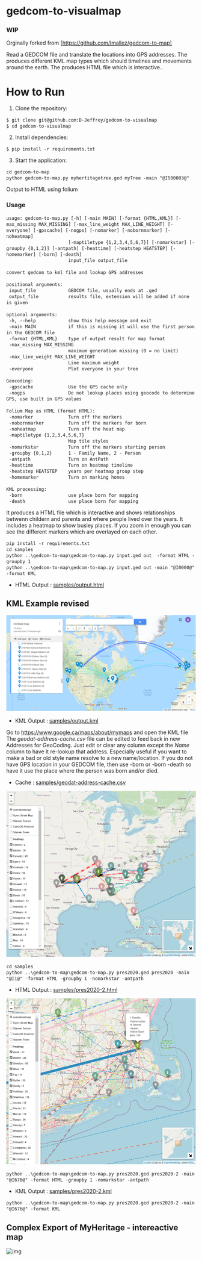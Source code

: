 # gedcom-to-visualmap
### WIP

Orginally forked from [https://github.com/lmallez/gedcom-to-map]

Read a GEDCOM file and translate the locations into GPS addresses.
The produces different KML map types which should timelines and movements around the earth.
The produces HTML file which is interactive..

# How to Run

1. Clone the repository:
```
$ git clone git@github.com:D-Jeffrey/gedcom-to-visualmap
$ cd gedcom-to-visualmap
```

2. Install dependencies:
```
$ pip install -r requirements.txt
```

3. Start the application:
```
cd gedcom-to-map
python gedcom-to-map.py myhertitagetree.ged myTree -main "@I500003@" 
```

Output to HTML using folium

 ### Usage
 
 ```
 usage: gedcom-to-map.py [-h] [-main MAIN] [-format {HTML,KML}] [-max_missing MAX_MISSING] [-max_line_weight MAX_LINE_WEIGHT] [-everyone] [-gpscache] [-nogps] [-nomarker] [-nobornmarker] [-noheatmap]
                        [-maptiletype {1,2,3,4,5,6,7}] [-nomarkstar] [-groupby {0,1,2}] [-antpath] [-heattime] [-heatstep HEATSTEP] [-homemarker] [-born] [-death]
                        input_file output_file

convert gedcom to kml file and lookup GPS addresses

positional arguments:
  input_file            GEDCOM file, usually ends at .ged
  output_file           results file, extension will be added if none is given

optional arguments:
  -h, --help            show this help message and exit
  -main MAIN            if this is missing it will use the first person in the GEDCOM file
  -format {HTML,KML}    type of output result for map format
  -max_missing MAX_MISSING
                        maximum generation missing (0 = no limit)
  -max_line_weight MAX_LINE_WEIGHT
                        Line maximum weight
  -everyone             Plot everyone in your tree

Geocoding:
  -gpscache             Use the GPS cache only
  -nogps                Do not lookup places using geocode to determine GPS, use built in GPS values

Folium Map as HTML (format HTML):
  -nomarker             Turn off the markers
  -nobornmarker         Turn off the markers for born
  -noheatmap            Turn off the heat map
  -maptiletype {1,2,3,4,5,6,7}
                        Map tile styles
  -nomarkstar           Turn off the markers starting person
  -groupby {0,1,2}      1 - Family Name, 2 - Person
  -antpath              Turn on AntPath
  -heattime             Turn on heatmap timeline
  -heatstep HEATSTEP    years per heatmap group step
  -homemarker           Turn on marking homes

KML processing:
  -born                 use place born for mapping
  -death                use place born for mapping
```
It produces a HTML file which is interactive and shows relationships betwenn childern and parents and where people lived 
over the years.  It includes a heatmap to show busiey places.  If you zoom in enough you can see the different markers 
which are overlayed on each other.



```
pip install -r requirements.txt
cd samples
python ..\gedcom-to-map\gedcom-to-map.py input.ged out  -format HTML -groupby 1
python ..\gedcom-to-map\gedcom-to-map.py input.ged out -main "@I0000@" -format KML

```

* HTML Output : [samples/output.html](samples/output.html)

## KML Example revised
![img](samples/msedge_2022-01-02_12-36-33.png)
* KML Output  : [samples/output.kml](samples/output.kml)

Go to https://www.google.ca/maps/about/mymaps  and open the KML file
The *geodat-address-cache.csv* file can be edited to feed back in new Addresses for GeoCoding.  Just edit or clear any column except the *Name* column to have it re-lookup that address.  Especially useful if you want to make a bad or old style name resolve to a new name/location.
If you do not have GPS location in your GEDCOM file, then use -born or -born -death so have it use the place where the person was born and/or died.

* Cache : [samples/geodat-address-cache.csv](samples/geodat-address-cache.csv)



![img](samples/pres2020.png)
```
cd samples
python ..\gedcom-to-map\gedcom-to-map.py pres2020.ged pres2020 -main "@I1@" -format HTML -groupby 1 -nomarkstar -antpath
```
* HTML Output  : [samples/pres2020-2.html](samples/pres2020-2.html)

![img](samples/pres2020-2.png)
```
python ..\gedcom-to-map\gedcom-to-map.py pres2020.ged pres2020-2 -main "@I676@" -format HTML -groupby 1 -nomarkstar -antpath
```

* KML Output  : [samples/pres2020-2.kml](samples/pres2020-2.kml)
```
python ..\gedcom-to-map\gedcom-to-map.py pres2020.ged pres2020-2 -main "@I676@" -format KML
```


## Complex Export of MyHeritage - intereactive map
![img](samples/msedge_2022-02-02_22-33-16.gif)


